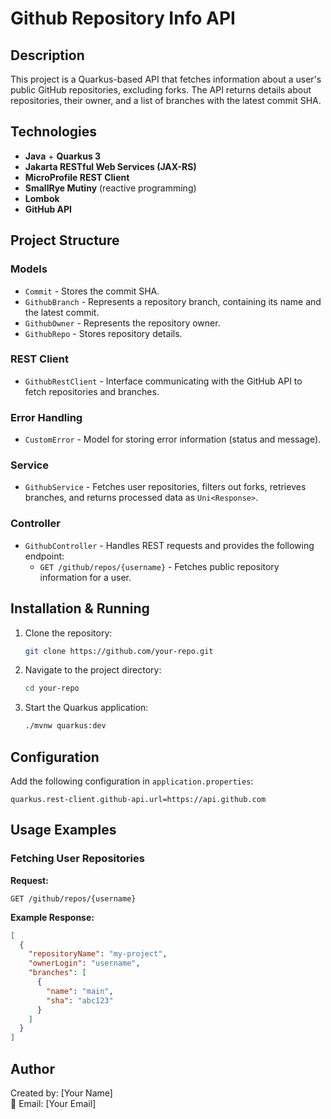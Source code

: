 # Github Repository Info API

## Description

This project is a Quarkus-based API that fetches information about a user's public GitHub repositories, excluding forks. The API returns details about repositories, their owner, and a list of branches with the latest commit SHA.

## Technologies

- **Java** + **Quarkus 3**
- **Jakarta RESTful Web Services (JAX-RS)**
- **MicroProfile REST Client**
- **SmallRye Mutiny** (reactive programming)
- **Lombok**
- **GitHub API**

## Project Structure

### Models

- `Commit` - Stores the commit SHA.
- `GithubBranch` - Represents a repository branch, containing its name and the latest commit.
- `GithubOwner` - Represents the repository owner.
- `GithubRepo` - Stores repository details.

### REST Client

- `GithubRestClient` - Interface communicating with the GitHub API to fetch repositories and branches.

### Error Handling

- `CustomError` - Model for storing error information (status and message).

### Service

- `GithubService` - Fetches user repositories, filters out forks, retrieves branches, and returns processed data as `Uni<Response>`.

### Controller

- `GithubController` - Handles REST requests and provides the following endpoint:
    - `GET /github/repos/{username}` - Fetches public repository information for a user.

## Installation & Running

1. Clone the repository:
   ```sh
   git clone https://github.com/your-repo.git
   ```
2. Navigate to the project directory:
   ```sh
   cd your-repo
   ```
3. Start the Quarkus application:
   ```sh
   ./mvnw quarkus:dev
   ```

## Configuration

Add the following configuration in `application.properties`:

```
quarkus.rest-client.github-api.url=https://api.github.com
```

## Usage Examples

### Fetching User Repositories

**Request:**
```
GET /github/repos/{username}
```

**Example Response:**
```json
[
  {
    "repositoryName": "my-project",
    "ownerLogin": "username",
    "branches": [
      {
        "name": "main",
        "sha": "abc123"
      }
    ]
  }
]
```

## Author
Created by: [Your Name]  
📧 Email: [Your Email]

